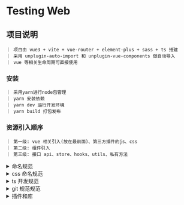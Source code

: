 # Testing Web

## 项目说明

```
｜ 项目由 vue3 + vite + vue-router + element-plus + sass + ts 搭建
｜ 采用 unplugin-auto-import 和 unplugin-vue-components 做自动导入
｜ vue 等相关生命周期可直接使用
```

### 安装

```
｜ 采用yarn进行node包管理
｜ yarn 安装依赖
｜ yarn dev 运行开发环境
｜ yarn build 打包发布
```

### 资源引入顺序

```
｜ 第一级: vue 相关引入(放在最前面)、第三方插件的js、css
｜ 第二级: 组件引入
｜ 第三级: 接口 api、store、hooks、utils、私有方法
```

<details>
  <summary>命名规范</summary><br>

```
1. 目录名
  参照项目命名规则，有复数结构时，要采用复数命名法。
    eg. docs、assets、components、directives、mixins、utils、views
2. HTML 文件名
  全部采用小写方式， 优先选择单个单词命名，多个单词命名以下划线分隔。
3. CSS 文件名
  全部采用小写方式， 优先选择单个单词命名，多个单词命名以短横线分隔.
4. js 文件名
  全部采用小写驼峰式命名.
5. 图片命名
  全部采用小写方式， 优先选择单个单词命名，多个单词命名以下划线分隔。
  图片业务（可选）+ 图片功能类别（必选）+ 图片模块名称（可选）+ 图片精度（可选）@2x | @3x
  字体图标 统一放置/assets/icons/svg 采用svg-icon组件进行显示
  eg. logo_national.gif cargo_disc_xxx.png
6. js命名
  6.1 变量
    camelCase 类型 + 对象描述或属性的方式。 let mySchool = "我的学校"
  6.2 常量 全部大写下划线分割 使用大写字母和下划线来组合命名, 下划线用以分割单词
  6.3 方法
    camelCase 统一使用动词或者动词 + 名词形式
    私有方法下划线开头
      eg. jumpPage setFormVal _initRules
    ps:
      canXxx 判断是否可执行某个动作(权) 函数返回一个布尔值。true:可执行;false:不可执行
      hasXxx 判断是否含有某个值 函数返回一个布尔值。true:含有此值;false:不含有此值
      isXxx 判断是否为某个值 函数返回一个布尔值。true:为某个值;false:不为某个值
      getXxx 获取某个值 函数返回一个非布尔值
      setXxx 设置某个值 无返回值、返回是否设置成功或者返回链式对象

7. Vue 相关命名
  7.1 页面命名
    优先选择单个单词命名，多个单词命名驼峰式连接.
  7.2 组件命名
    业务组件: 单词大写开头 (PascalCase)
    基础组件: 采用 kebab-case
      ps: 模板中业务组件大写开头 快速区分; 基础组件 采用 kebab-case
    命名顺序: 组件名应该以高级别的 (通常是一般化描述的) 单词开头，以描述性的修饰词结尾
      eg. SearchForm, SelectPort
  7.3 路由命名
    页面路径采用 kebab-case 格式 path: '/user-info'
  7.4 自定义事件
    采用 kebab-case 的事件名, 便于区分原生事件和自定义事件。
      eg. this.$emit('my-event') <MyComponent @my-event="handleDoSomething" />
  8. 特殊规范
    ref: camelCase命名方式,以ref结尾 eg. formRef, chartRef
    hooks: camelCase命名方式,以use开头Hook结尾
      eg. useTableParamsHook
    store: camelCase命名方式,以use开头Store结尾
      eg. useUserInfoStore
    dialog: 弹层model变量以dialog结尾
      eg. xxxDialog: true
    api: 调用某一接口以接口模块开头、Api结尾; 便于区分方法和接口
      eg. userApi.xxx()
  9.每个组件文件代码总行数不要超过 500行
    建议vue组件不要超过500行，既然是组件化开发，那么如果一个组件文件体积太大，存在几十个方法、几十个 data数据，那就说明这个组件大概率包含的功能点太多，是可以被继续细化出多个单一功能的子组件

  10.每个函数不要超过 100行
    不要让一个方法函数包含过多的逻辑功能，函数包含过多逻辑，容易混乱，遵循函数功能单一原则
```
</details>

<details>
  <summary>css 命名规范</summary><br>

CSS 的命名，采用 [BEM](http://getbem.com/) 命名规范，可以有效的避免组件间样式的相互污染，减少嵌套层级。具体规则如下：

#### BEM 是什么?

BEM 使用分隔符将类名区隔成三个部分：

[prefix]-[block]\_\_[element]--[modifier]

- **prefix**：全局的前缀，这里指代表 tdesign 的前缀，也就是 t-
- **Block(块)** ：组件的最外层父元素，这个类包含最通用和可重用的功能。
- **Element(元素)** ：组件内可包含一个或多个元素，元素为块添加了新功能。无需重置任何属性。
- **Modifier(修饰类)** ：块或元素都可以通过修饰词来表示为变体。

#### BEM 的特点

- 易于理解和学习
- 创建的结构易于扩展和维护

#### BEM 命名规则

通过几个常见实例，来讲解一下项目实践中的注意事项。

##### 1. 无元素和修饰类的块
##### 2. 含简单修饰类的组件

- 组件可能有变体，**变体必须使用修饰类来表示**
- **修饰类不能单独使用**。修饰类旨在增强而非替代基类

##### 3. 含元素的组件

稍微复杂的结构通常有子元素。

- 每个需要设置样式的子元素**必须**包含一个类名。
- 不要省略 HTML 中子元素的类名，否则会对组件中的元素使用更高权重的选择器。BEM 目的之一是保持样式一致和较低的权重值（specificity）。
- 如果结构具有多个层级的子元素，**类名无需反映出每个层级**。
- BEM 并不打算传达结构层级。表示组件中子元素的 BEM 类名**只需包含块名和元素名**。

##### 4. 含修饰类的元素

在某些情况下，你可能希望更改组件中的单个元素。在这种情况下，**不能**在组件上添加修饰类，只能在元素上添加修饰类。

##### 5. 基于组件修饰类调整元素样式

如果需要以相同的方式调整同一个组件内的多个元素，可以在组件的基类上添加修饰类，再基于这个修饰类来调整次级元素的样式。虽然增加了样式权重值，但修改组件更加简单了。

##### 6. 类名含有多个单词怎么办？

使用双下划线与双连字符区隔块\_\_元素--修饰类的意图正是为此。因此:

- 使用**连字符**来区隔单词，保证样式类名全小写，**不使用驼峰命名法（Camel-Case）**
- 类名应该易于阅读，因此除非缩写是普遍可识别的，否则缩写并不建议使用

```
<!-- GOOD -->
prefix-block\_\_element-name--modifier-name
```

```
<!-- BAD -->
prefix-block\_\_elementName--modifierName
```

##### 7. 如何表示组件状态？

很多组件具有多种状态，比如 tab 组件有激活状态、禁用状态。

- 使用独立的状态钩子来表示状态，状态类名以 t-is-开头，我们整理一套**推荐使用的状态类名**（见附）供君选用
- 设置状态样式时，状态类名**必须**与其作用的元素类名或者块类名联合使用（.a.b 形式），不能使用后代选择器、子选择器等其他方式设置样式，以减小对全局样式的污染
- 修饰类的作用是用来表示组件的另外一个变体，而非另外一种状态，所以状态**不使用**修饰符的形式（如 t-tabs\_\_tab-disabled）

```html
<!-- GOOD -->
<style>
  .t-tabs {
  }
  .t-tabs__tab {
  }
  .t-tabs__tab.t-is-active {
  }
  .t-tabs__tab.t-is-disabled {
  }
</style>
<div class="t-tabs">
  <ul class="t-tabs__tablist">
    <li class="t-tabs__tabitem">
      <a href="" class="t-tabs__tab t-is-active">tab 1</a>
    </li>
    <li class="t-tabs__tabitem">
      <a href="" class="t-tabs__tab t-is-disabled">tab 2</a>
    </li>
    <li class="t-tabs__tabitem">
      <a href="" class="t-tabs__tab">tab 3</a>
    </li>
  </ul>
</div>
```

```html
<!-- BAD -->
<style>
  .t-tabs {
  }
  .t-tabs__tab {
  }
  .t-tabs__tabitem .t-is-active {
  }
  .t-tabs__tabitem .t-is-disabled {
  }
</style>
<div class="t-tabs">
  <ul class="t-tabs__tablist">
    <li class="t-tabs__tabitem">
      <a href="" class="t-tabs__tab t-is-active">tab 1</a>
    </li>
    <li class="t-tabs__tabitem">
      <a href="" class="t-tabs__tab t-is-disabled">tab 2</a>
    </li>
    <li class="t-tabs__tabitem">
      <a href="" class="t-tabs__tab">tab 3</a>
    </li>
  </ul>
</div>
```

```html
<!-- BAD -->
<style>
  .t-tabs {
  }
  .t-tabs__tab {
  }
  .t-tabs__tab-active {
  }
  .t-tabs__tab-disabled {
  }
</style>
<div class="t-tabs">
  <ul class="t-tabs__tablist">
    <li class="t-tabs__tabitem">
      <a href="" class="t-tabs__tab t-tabs__tab-active">tab 1</a>
    </li>
    <li class="t-tabs__tabitem">
      <a href="" class="t-tabs__tab t-tabs__tab-disabled">tab 2</a>
    </li>
    <li class="t-tabs__tabitem">
      <a href="" class="t-tabs__tab">tab 3</a>
    </li>
  </ul>
</div>
```

#### 常见状态类名

| **状态**  |           **类名**           |          **说明**           |
| :-------: | :--------------------------: | :-------------------------: |
|   加载    |         t-is-loading         |                             |
|   禁用    |        t-is-disabled         |                             |
|   成功    |         t-is-success         |                             |
|   报错    |          t-is-error          |                             |
|   警告    |         t-is-warning         |                             |
|   聚焦    |         t-is-focused         |                             |
|   选中    |        t-is-selected         |                             |
|   勾选    |         t-is-checked         |                             |
|   关闭    |        t-is-closable         |         是否可关闭          |
|   激活    |         t-is-active          |     比如当前 tab 选中项     |
|  当前项   |         t-is-current         | 主要用于 step，表示当前步骤 |
| 隐藏/显示 |   t-is-hidden/t-is-visible   |                             |
| 展开/折叠 | t-is-expanded/t-is-collapsed |                             |

#### 推荐常用单词

| **状态**  |           **类名**            |
| :-------: | :---------------------------: |
|    头     |            header             |
|    身     |             body              |
|    尾     |            footer             |
| 容器/内容 |  container / wrap / content   |
|   侧边    |   side / sidebar / sidemenu   |
| 边框修饰  | xxx–bordered / xxx–borderless |

#### 图标类，以 info 举例

| **说明** |            **类名**             |
| :------: | :-----------------------------: |
|   默认   |           t-icon-info           |
| 其他颜色 | t-icon-info t-icon-info--danger |
| 其他尺寸 |      t-icon-info t-size-l       |

#### 尺寸类

|  **尺寸**  |      **类名**      |  **说明**   |
| :--------: | :----------------: | :---------: |
|    较小    |     t-size-xs      | extra small |
|     小     |      t-size-s      |    small    |
| 中（默认） |      t-size-m      |   middle    |
|     大     |      t-size-l      |    large    |
|    较大    |     t-size-xl      | extra large |
| 高度 100%  | t-size-full-height |
| 宽度 100%  | t-size-full-width  |
| 宽度自适应 | t-size-auto-width  |

</details>

<details>
  <summary>ts 开发规范</summary><br>

```typescript

1、变量定义
const num = ref(0)
const str = ref('string')
const bool = ref(false)
const array = ref([]) | ref<[]>() | ref<XXX[]>() | reactive([])
const obj = ref({}) | ref({ xxx: String })
enum xxxEnum {
  已下架 = 1
  进行中
  已上线
}


2、类构造函数对象参数不使用any，同时继承父类和接口的办法
interface BaseInterface {
    getTableData(params?: unknown): unknown
    postFormData(params: unknown): unknown
    putFormData(params: unknown): unknown
    deleteRecord(ids: number[] | string[]): unknown
}

class BaseXXXClass extends BaseApiClass implements BaseInterface {
    id = 0
    readonly xxx = 'xxx'

    constructor(data: Partial<BaseXXXClass> = {}) {
        super()
        Object.assign(this, data)
    }
}

3、简写空方法
handleXXXClick(): void {
    return;
}

4、unknown类型遍历键值
export const paramsFix = (query: unknown) => {
  type typeofKey = keyof typeof query;

  if (typeof query === 'object' && query) {
    const keys = Object.keys(query);
    keys.forEach((key: string) => {
      const keyValue = query[key as typeofKey];
      if (keyValue !== undefined && keyValue !== '') {
		    console.log(keyValue);
      }
    });
  }
}

```
</details>

<details>
  <summary>git 规范规范</summary><br>

每次提交尽量只做一件事 没事多提交!
添加到混存区: git add .
将暂存区内容添加到本地仓库中: yarn run commit 或者 npx cz

```
1.选择 type(非必填)
以下为日志类别对照表：
feat: 新功能  |   fix: 修复    |  perf: 优化    |  refactor: 重构
style: 格式   |   revert: 回滚 |  build: 构建
test: 测试    |   ci: 集成     |  chore: 其它   |   docs: 文档
2.输入本次修改的范围(非必填)
What is the scope of this change: eg. 首页
3.输入提交的信息(必填)
Write a short, imperative tense description of the change: eg. 样式替换
4. 提交详细的描述信息(可选: 直接回车下一步)
Provide a longer description of the change: eg. 船盘 title 字体更改颜色
5.是否是一次重大的更改(可选: 直接回车下一步)
Are there any breaking changes?
6.是否影响某个 open issue(直接回车下一步)
Does this change affect any open issues?
```

#### git 常用命令

```
├─ git status 查看状态
├─ git pull 拉取远程代码
├─ git push 推送代码
├─ git reset HEAD~ 撤销暂存区内容
├─ git checkout xxx 切换版本
├─ git checkout -b xxx 创建一个分支并切换
├─ git merge xxx 合并代码
├─ git branch xxx 创建分支
├─ git branch -d xxx 删除分支
├─ git branch -v 显示所有分支
├─ git reset --hard commitId 回滚版本所对应的 commit SHA
├─ git push --force 此时本地代码落后于远程代码
```

</details>

<details>
  <summary>插件和库</summary><br>

### vscode plugin

| 插件名称                      | 用途                |
| :---------------------------- | :------------------ |
| Vue Language Features (Volar) | vue3 开发工具(必装) |
| ESLint                        | 代码规范(必装)      |
| prettier                      | 代码格式化(必装)    |
| Stylelint                     | -(必装)             |
| Color Highlight               | 颜色高亮工具        |
| Error Lens                    | 开发报错显示        |
| Vue Peek                      | 引入跳转工具        |

### 第三方库

| 第三方库名称   | 官网                                               |
| :------------- | :------------------------------------------------- |
| vue3           | https://vuejs.org/                                 |
| ant-design-vue | https://www.antdv.com/components/overview-cn       |
| pinia          | https://pinia.web3doc.top/                         |
| dayjs          | https://dayjs.fenxianglu.cn/                       |
| echarts        | https://echarts.apache.org/handbook/zh/get-started |
| echarts-demo   | https://www.isqqw.com/                             |

</details>
